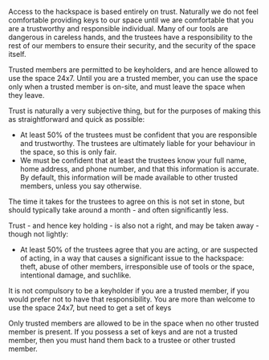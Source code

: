 Access to the hackspace is based entirely on trust.
Naturally we do not feel comfortable providing keys to our space until we are comfortable that you are a trustworthy and responsible individual.
Many of our tools are dangerous in careless hands, and the trustees have a responsibility to the rest of our members to ensure their security, and the security of the space itself.

Trusted members are permitted to be keyholders, and are hence allowed to use the space 24x7.
Until you are a trusted member, you can use the space only when a trusted member is on-site, and must leave the space when they leave.

Trust is naturally a very subjective thing, but for the purposes of making this as straightforward and quick as possible:

* At least 50% of the trustees must be confident that you are responsible and trustworthy. The trustees are ultimately liable for your behaviour in the space, so this is only fair.
* We must be confident that at least the trustees know your full name, home address, and phone number, and that this information is accurate. By default, this information will be made available to other trusted members, unless you say otherwise.

The time it takes for the trustees to agree on this is not set in stone, but should typically take around a month - and often significantly less. 

Trust - and hence key holding - is also not a right, and may be taken away - though not lightly:

* At least 50% of the trustees agree that you are acting, or are suspected of acting, in a way that causes a significant issue to the hackspace: theft, abuse of other members, irresponsible use of tools or the space, intentional damage, and suchlike.

It is not compulsory to be a keyholder if you are a trusted member, if you would prefer not to have that responsibility. You are more than welcome to use the space 24x7, but need to get a set of keys 

Only trusted members are allowed to be in the space when no other trusted member is present. If you possess a set of keys and are not a trusted member, then you must hand them back to a trustee or other trusted member.

